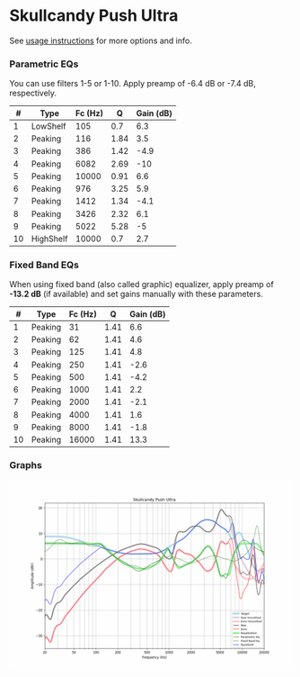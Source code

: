 # Skullcandy Push Ultra
See [usage instructions](https://github.com/jaakkopasanen/AutoEq#usage) for more options and info.

### Parametric EQs
You can use filters 1-5 or 1-10. Apply preamp of -6.4 dB or -7.4 dB, respectively.

|   # | Type      |   Fc (Hz) |    Q |   Gain (dB) |
|-----|-----------|-----------|------|-------------|
|   1 | LowShelf  |       105 | 0.7  |         6.3 |
|   2 | Peaking   |       116 | 1.84 |         3.5 |
|   3 | Peaking   |       386 | 1.42 |        -4.9 |
|   4 | Peaking   |      6082 | 2.69 |       -10   |
|   5 | Peaking   |     10000 | 0.91 |         6.6 |
|   6 | Peaking   |       976 | 3.25 |         5.9 |
|   7 | Peaking   |      1412 | 1.34 |        -4.1 |
|   8 | Peaking   |      3426 | 2.32 |         6.1 |
|   9 | Peaking   |      5022 | 5.28 |        -5   |
|  10 | HighShelf |     10000 | 0.7  |         2.7 |

### Fixed Band EQs
When using fixed band (also called graphic) equalizer, apply preamp of **-13.2 dB** (if available) and set gains manually with these parameters.

|   # | Type    |   Fc (Hz) |    Q |   Gain (dB) |
|-----|---------|-----------|------|-------------|
|   1 | Peaking |        31 | 1.41 |         6.6 |
|   2 | Peaking |        62 | 1.41 |         4.6 |
|   3 | Peaking |       125 | 1.41 |         4.8 |
|   4 | Peaking |       250 | 1.41 |        -2.6 |
|   5 | Peaking |       500 | 1.41 |        -4.2 |
|   6 | Peaking |      1000 | 1.41 |         2.2 |
|   7 | Peaking |      2000 | 1.41 |        -2.1 |
|   8 | Peaking |      4000 | 1.41 |         1.6 |
|   9 | Peaking |      8000 | 1.41 |        -1.8 |
|  10 | Peaking |     16000 | 1.41 |        13.3 |

### Graphs
![](./Skullcandy%20Push%20Ultra.png)
